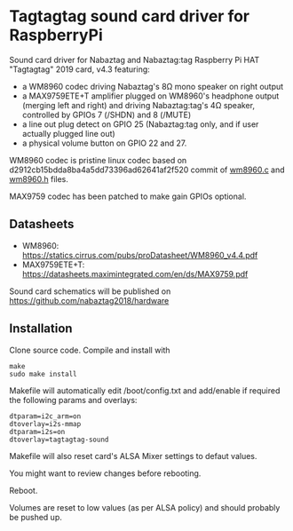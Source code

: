 # Tagtagtag sound card driver for RaspberryPi

Sound card driver for Nabaztag and Nabaztag:tag Raspberry Pi HAT "Tagtagtag" 2019 card, v4.3 featuring:

- a WM8960 codec driving Nabaztag's 8Ω mono speaker on right output
- a MAX9759ETE+T amplifier plugged on WM8960's headphone output (merging left and right) and driving Nabaztag:tag's 4Ω speaker, controlled by GPIOs 7 (/SHDN) and 8 (/MUTE)
- a line out plug detect on GPIO 25 (Nabaztag:tag only, and if user actually plugged line out)
- a physical volume button on GPIO 22 and 27.

WM8960 codec is pristine linux codec based on d2912cb15bdda8ba4a5dd73396ad62641af2f520 commit of [wm8960.c](https://github.com/torvalds/linux/blob/d2912cb15bdda8ba4a5dd73396ad62641af2f520/sound/soc/codecs/wm8960.c) and [wm8960.h](https://github.com/torvalds/linux/blob/d2912cb15bdda8ba4a5dd73396ad62641af2f520/sound/soc/codecs/wm8960.h) files.

MAX9759 codec has been patched to make gain GPIOs optional.

## Datasheets

- WM8960: https://statics.cirrus.com/pubs/proDatasheet/WM8960_v4.4.pdf
- MAX9759ETE+T: https://datasheets.maximintegrated.com/en/ds/MAX9759.pdf

Sound card schematics will be published on https://github.com/nabaztag2018/hardware

## Installation

Clone source code.
Compile and install with

    make
    sudo make install

Makefile will automatically edit /boot/config.txt and add/enable if required the following params and overlays:

    dtparam=i2c_arm=on
    dtoverlay=i2s-mmap
    dtparam=i2s=on
    dtoverlay=tagtagtag-sound

Makefile will also reset card's ALSA Mixer settings to defaut values.

You might want to review changes before rebooting.

Reboot.

Volumes are reset to low values (as per ALSA policy) and should probably be pushed up.
